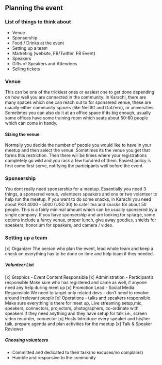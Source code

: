 ## Planning the event

### List of things to think about

- Venue
- Sponsership
- Food / Drinks at the event 
- Setting up a team
- Marketing (website, FB/Twitter, FB Event)
- Speakers
- Gifts of Speakers and Attendees
- Selling tickets


### Venue

This can be one of the trickiest ones or easiest one to get done depending on how well you are connected in the community. In Karachi, there are many spaces which one can reach out to for sponsered venue, these are usually either community spaces (like NestIO and DotZero), or universities. Sometimes you can also do it at an office space if its big enough, usually some offices have some training room which seats about 50-80 people which can come in handy.

#### Sizing the venue

Normally you decide the number of people you would like to have in your meetup and then select the venue. Sometimes its the venue you get that forms this restriction. Then there will be times where your registrations completely go wild and you rack a few hundred of them. Easiest policy is first come first serve, notifying the participants well before the event.

### Sponsership

You dont really need sponsership for a meetup. Essentially you need 3 things, a sponsered venue, volenteers speakers and one or two volenteer to help run the meetup. If you want to do some snacks, in Karachi you need about PKR 4000 - 5000 (USD 30) to cater tea and snacks for about 50 people. This is a fairly minimal amount which can be usually sponsered by a single company. If you have sponsership and are looking for splurge, some options include a fancy venue, proper lunch, give away goodies, shields for speakers, honorium for speakers, and camera / video.

### Setting up a team

[x] Organizer 
The person who plan the event, lead whole team and keep a check on everything has to be done on time and help team if they needed.

##### Volunteer List

[x] Graphics - Event Content Responsible
[x] Administration - Participant’s responsible
Make sure who has registered and came as well, if anyone need any help during meet up 
[x] Promotion Lead - Social Media Responsible
We need to target only related devs - don’t need to revolve around irrelevant people
[x] Operations - talks and speakers responsible
Make sure everything is there for meet up, Live streaming setup,mic, speakers, connectors, projectors, photographers, co-ordinate with speakers if they need anything and they have setup for talk i.e., screen video recorder, connector
[x] Hosts 
Introduce every speaker and his/her talk, prepare agenda and plan activities for the meetup
[x] Talk & Speaker Reviewer

##### Choosing volunteers

- Committed and dedicated to their task(no excuses/no complains)
- Humble and responsive to the community
